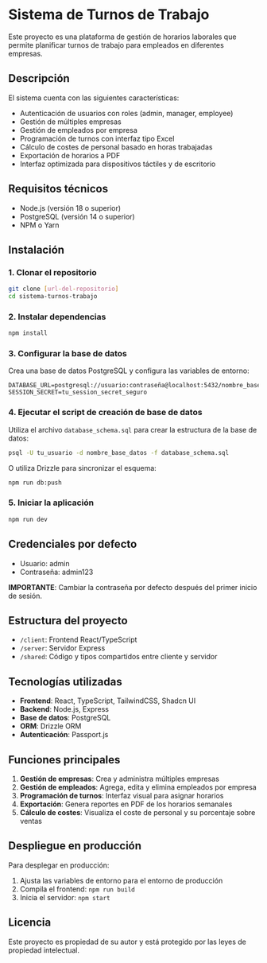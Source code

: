 # Sistema de Turnos de Trabajo

Este proyecto es una plataforma de gestión de horarios laborales que permite planificar turnos de trabajo para empleados en diferentes empresas.

## Descripción

El sistema cuenta con las siguientes características:

- Autenticación de usuarios con roles (admin, manager, employee)
- Gestión de múltiples empresas
- Gestión de empleados por empresa
- Programación de turnos con interfaz tipo Excel
- Cálculo de costes de personal basado en horas trabajadas
- Exportación de horarios a PDF
- Interfaz optimizada para dispositivos táctiles y de escritorio

## Requisitos técnicos

- Node.js (versión 18 o superior)
- PostgreSQL (versión 14 o superior)
- NPM o Yarn

## Instalación

### 1. Clonar el repositorio

```bash
git clone [url-del-repositorio]
cd sistema-turnos-trabajo
```

### 2. Instalar dependencias

```bash
npm install
```

### 3. Configurar la base de datos

Crea una base de datos PostgreSQL y configura las variables de entorno:

```
DATABASE_URL=postgresql://usuario:contraseña@localhost:5432/nombre_base_datos
SESSION_SECRET=tu_session_secret_seguro
```

### 4. Ejecutar el script de creación de base de datos

Utiliza el archivo `database_schema.sql` para crear la estructura de la base de datos:

```bash
psql -U tu_usuario -d nombre_base_datos -f database_schema.sql
```

O utiliza Drizzle para sincronizar el esquema:

```bash
npm run db:push
```

### 5. Iniciar la aplicación

```bash
npm run dev
```

## Credenciales por defecto

- Usuario: admin
- Contraseña: admin123

**IMPORTANTE**: Cambiar la contraseña por defecto después del primer inicio de sesión.

## Estructura del proyecto

- `/client`: Frontend React/TypeScript
- `/server`: Servidor Express
- `/shared`: Código y tipos compartidos entre cliente y servidor

## Tecnologías utilizadas

- **Frontend**: React, TypeScript, TailwindCSS, Shadcn UI
- **Backend**: Node.js, Express
- **Base de datos**: PostgreSQL
- **ORM**: Drizzle ORM
- **Autenticación**: Passport.js

## Funciones principales

1. **Gestión de empresas**: Crea y administra múltiples empresas
2. **Gestión de empleados**: Agrega, edita y elimina empleados por empresa
3. **Programación de turnos**: Interfaz visual para asignar horarios
4. **Exportación**: Genera reportes en PDF de los horarios semanales
5. **Cálculo de costes**: Visualiza el coste de personal y su porcentaje sobre ventas

## Despliegue en producción

Para desplegar en producción:

1. Ajusta las variables de entorno para el entorno de producción
2. Compila el frontend: `npm run build`
3. Inicia el servidor: `npm start`

## Licencia

Este proyecto es propiedad de su autor y está protegido por las leyes de propiedad intelectual.